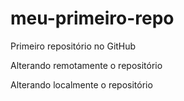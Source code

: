 # meu-primeiro-repo
Primeiro repositório no GitHub


Alterando remotamente o repositório


Alterando localmente o repositório